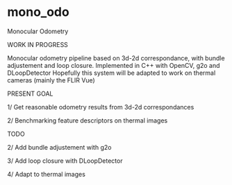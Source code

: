 # mono_odo
Monocular Odometry

WORK IN PROGRESS

Monocular odometry pipeline based on 3d-2d correspondance, with bundle adjustement and loop closure.
Implemented in C++ with OpenCV, g2o and DLoopDetector
Hopefully this system will be adapted to work on thermal cameras (mainly the FLIR Vue)

PRESENT GOAL

1/ Get reasonable odometry results from 3d-2d correspondances

2/ Benchmarking feature descriptors on thermal images

TODO

2/ Add bundle adjustement with g2o

3/ Add loop closure with DLoopDetector

4/ Adapt to thermal images

